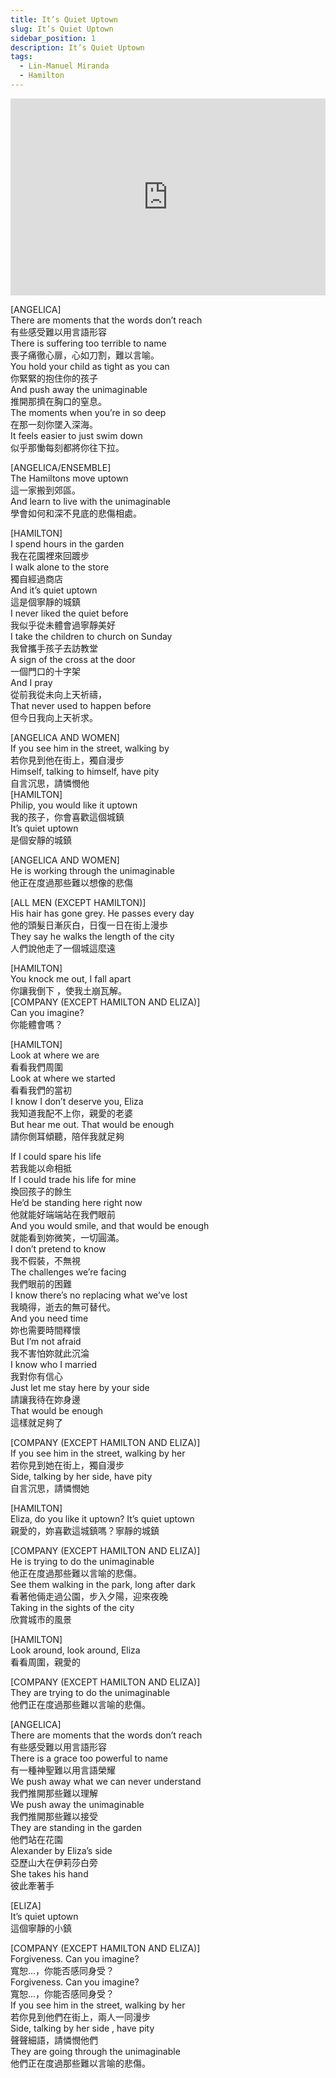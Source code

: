 ```yaml
---
title: It’s Quiet Uptown
slug: It’s Quiet Uptown
sidebar_position: 1
description: It’s Quiet Uptown
tags:
  - Lin-Manuel Miranda
  - Hamilton
---
```


<iframe width="100%" height="315" src="https://www.youtube.com/embed/bMAoOGnw9qQ" title="YouTube video player" frameborder="0" allow="accelerometer; autoplay; clipboard-write; encrypted-media; gyroscope; picture-in-picture; web-share" allowfullscreen></iframe>
  

[ANGELICA]  
There are moments that the words don’t reach  
有些感受難以用言語形容  
There is suffering too terrible to name  
喪子痛徹心扉，心如刀割，難以言喻。  
You hold your child as tight as you can  
你緊緊的抱住你的孩子  
And push away the unimaginable  
推開那擠在胸口的窒息。  
The moments when you’re in so deep  
在那一刻你墜入深海。  
It feels easier to just swim down  
似乎那慟每刻都將你往下拉。  
  
[ANGELICA/ENSEMBLE]  
The Hamiltons move uptown  
這一家搬到郊區。  
And learn to live with the unimaginable  
學會如何和深不見底的悲傷相處。  
  
[HAMILTON]  
I spend hours in the garden  
我在花園裡來回踱步  
I walk alone to the store  
獨自經過商店  
And it’s quiet uptown  
這是個寧靜的城鎮  
I never liked the quiet before  
我似乎從未體會過寧靜美好  
I take the children to church on Sunday  
我曾攜手孩子去訪教堂  
A sign of the cross at the door  
一個門口的十字架  
And I pray  
從前我從未向上天祈禱，  
That never used to happen before  
但今日我向上天祈求。  
  
[ANGELICA AND WOMEN]  
If you see him in the street, walking by  
若你見到他在街上，獨自漫步  
Himself, talking to himself, have pity  
自言沉思，請憐憫他  
[HAMILTON]  
Philip, you would like it uptown  
我的孩子，你會喜歡這個城鎮  
It’s quiet uptown  
是個安靜的城鎮  
  
[ANGELICA AND WOMEN]  
He is working through the unimaginable  
他正在度過那些難以想像的悲傷  
  
[ALL MEN (EXCEPT HAMILTON)]  
His hair has gone grey. He passes every day  
他的頭髮日漸灰白，日復一日在街上漫歩  
They say he walks the length of the city  
人們說他走了一個城這麼遠  
  
[HAMILTON]  
You knock me out, I fall apart  
你讓我倒下 ，使我土崩瓦解。  
[COMPANY (EXCEPT HAMILTON AND ELIZA)]  
Can you imagine?  
你能體會嗎？  
  
[HAMILTON]  
Look at where we are  
看看我們周圍  
Look at where we started  
看看我們的當初  
I know I don’t deserve you, Eliza  
我知道我配不上你，親愛的老婆  
But hear me out. That would be enough  
請你側耳傾聽，陪伴我就足夠  
  
If I could spare his life  
若我能以命相抵  
If I could trade his life for mine  
換回孩子的餘生  
He’d be standing here right now  
他就能好端端站在我們眼前  
And you would smile, and that would be enough  
就能看到妳微笑，一切圓滿。  
I don’t pretend to know  
我不假裝，不無視  
The challenges we’re facing  
我們眼前的困難  
I know there’s no replacing what we’ve lost  
我曉得，逝去的無可替代。  
And you need time  
妳也需要時間釋懷  
But I’m not afraid  
我不害怕妳就此沉淪  
I know who I married  
我對你有信心  
Just let me stay here by your side  
請讓我待在妳身邊  
That would be enough  
這樣就足夠了  
  
[COMPANY (EXCEPT HAMILTON AND ELIZA)]  
If you see him in the street, walking by her  
若你見到她在街上，獨自漫步  
Side, talking by her side, have pity  
自言沉思，請憐憫她  
  
[HAMILTON]  
Eliza, do you like it uptown? It’s quiet uptown  
親愛的，妳喜歡這城鎮嗎？寧靜的城鎮  
  
[COMPANY (EXCEPT HAMILTON AND ELIZA)]  
He is trying to do the unimaginable  
他正在度過那些難以言喻的悲傷。  
See them walking in the park, long after dark  
看著他倆走過公園，步入夕陽，迎來夜晚  
Taking in the sights of the city  
欣賞城市的風景  
  
[HAMILTON]  
Look around, look around, Eliza  
看看周圍，親愛的  
  
[COMPANY (EXCEPT HAMILTON AND ELIZA)]  
They are trying to do the unimaginable  
他們正在度過那些難以言喻的悲傷。  
  
[ANGELICA]  
There are moments that the words don’t reach  
有些感受難以用言語形容  
There is a grace too powerful to name  
有一種神聖難以用言語榮耀  
We push away what we can never understand  
我們推開那些難以理解  
We push away the unimaginable  
我們推開那些難以接受  
They are standing in the garden  
他們站在花園  
Alexander by Eliza’s side  
亞歷山大在伊莉莎白旁  
She takes his hand  
彼此牽著手  
  
[ELIZA]  
It’s quiet uptown  
這個寧靜的小鎮  
  
[COMPANY (EXCEPT HAMILTON AND ELIZA)]  
Forgiveness. Can you imagine?  
寬恕...，你能否感同身受？  
Forgiveness. Can you imagine?  
寬恕...，你能否感同身受？  
If you see him in the street, walking by her  
若你見到他們在街上，兩人一同漫步  
Side, talking by her side , have pity  
聲聲細語，請憐憫他們  
They are going through the unimaginable  
他們正在度過那些難以言喻的悲傷。  

